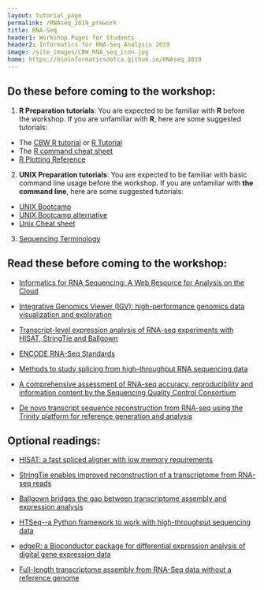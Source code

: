 ```yaml
---
layout: tutorial_page
permalink: /RNAseq_2019_prework
title: RNA-Seq
header1: Workshop Pages for Students
header2: Informatics for RNA-Seq Analysis 2019
image: /site_images/CBW_RNA_seq_icon.jpg
home: https://bioinformaticsdotca.github.io/RNAseq_2019
---
```


## Do these before coming to the workshop:

1) **R Preparation tutorials**: You are expected to be familiar with **R** before the workshop. If you are unfamiliar with **R**, here are some suggested tutorials:  

* The [CBW R tutorial](http://bioinformatics-ca.github.io/CBW_R_Tutorial/) or [R Tutorial](http://www.cyclismo.org/tutorial/R/) 
* The [R command cheat sheet](https://github.com/bioinformaticsdotca/bioinformaticsdotca.github.io/blob/master/resources/R_Short-refcard.pdf)
* [R Plotting Reference](https://github.com/bioinformatics-ca/bioinformatics-ca.github.io/blob/master/resources/Plotting.Reference.ipynb)

2) **UNIX Preparation tutorials**: You are expected to be familiar with basic command line usage before the workshop. If you are unfamiliar with **the command line**, here are some suggested tutorials:   

* [UNIX Bootcamp](https://rnabio.org/module-00-setup/0000/06/01/Unix/)
* [UNIX Bootcamp alternative](http://rik.smith-unna.com/command_line_bootcamp/?id=9xnbkx6eaof) 
* [Unix Cheat sheet](http://www.rain.org/~mkummel/unix.html) 

3) [Sequencing Terminology](http://www.ncbi.nlm.nih.gov/projects/genome/glossary.shtml)


## Read these before coming to the workshop:

* [Informatics for RNA Sequencing: A Web Resource for Analysis on the Cloud](https://www.ncbi.nlm.nih.gov/pubmed/26248053)  

* [Integrative Genomics Viewer (IGV): high-performance genomics data visualization and exploration](http://www.ncbi.nlm.nih.gov/pubmed/22517427)

* [Transcript-level expression analysis of RNA-seq experiments with HISAT, StringTie and Ballgown](https://www.ncbi.nlm.nih.gov/pubmed/27560171)
  
* [ENCODE RNA-Seq Standards](https://genome.ucsc.edu/ENCODE/protocols/dataStandards/ENCODE_RNAseq_Standards_V1.0.pdf)
  
* [Methods to study splicing from high-throughput RNA sequencing data](http://www.ncbi.nlm.nih.gov/pubmed/24549677)  
  
* [A comprehensive assessment of RNA-seq accuracy, reproducibility and information content by the Sequencing Quality Control Consortium](http://www.ncbi.nlm.nih.gov/pubmed/25150838)

* [De novo transcript sequence reconstruction from RNA-seq using the Trinity platform for reference generation and analysis](http://www.nature.com/nprot/journal/v8/n8/full/nprot.2013.084.html)


## Optional readings:

* [HISAT: a fast spliced aligner with low memory requirements](https://www.ncbi.nlm.nih.gov/pubmed/25751142)  

* [StringTie enables improved reconstruction of a transcriptome from RNA-seq reads](https://www.ncbi.nlm.nih.gov/pubmed/25690850)  

* [Ballgown bridges the gap between transcriptome assembly and expression analysis](https://www.ncbi.nlm.nih.gov/pubmed/25748911)  

* [HTSeq--a Python framework to work with high-throughput sequencing data](https://www.ncbi.nlm.nih.gov/pubmed/25260700)  

* [edgeR: a Bioconductor package for differential expression analysis of digital gene expression data](https://www.ncbi.nlm.nih.gov/pubmed/19910308)  

* [Full-length transcriptome assembly from RNA-Seq data without a reference genome](http://www.nature.com/nbt/journal/v29/n7/abs/nbt.1883.html)  

